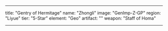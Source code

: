 ---

title: "Gentry of Hermitage"
name: "Zhongli"
image: "GenImp-Z-GP"
region: "Liyue"
tier: "5-Star"
element: "Geo"
artifact: ""
weapon: "Staff of Homa"

---